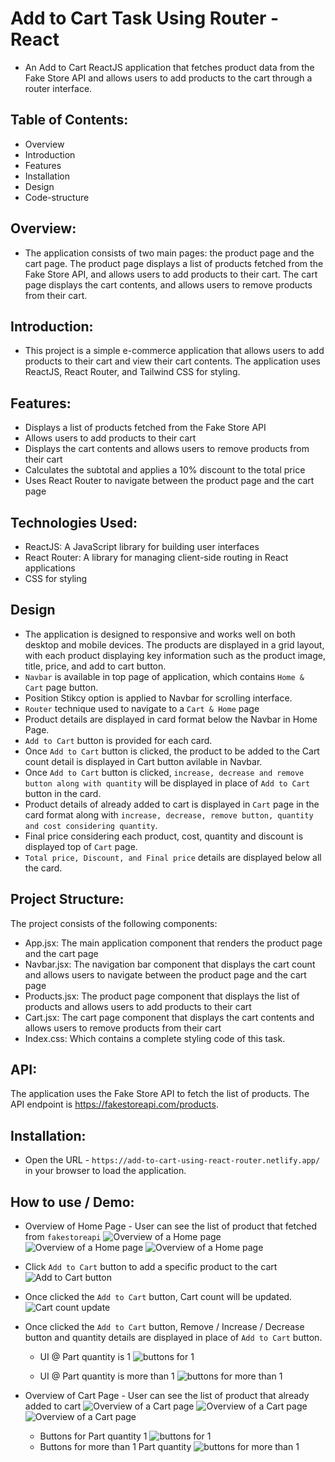 # Add to Cart Task Using Router - React

- An Add to Cart ReactJS application that fetches product data from the Fake Store API and allows users to add products to the cart through a router interface.

## Table of Contents:

- Overview
- Introduction
- Features
- Installation
- Design
- Code-structure

## Overview:

- The application consists of two main pages: the product page and the cart page. The product page displays a list of products fetched from the Fake Store API, and allows users to add products to their cart. The cart page displays the cart contents, and allows users to remove products from their cart.

## Introduction:

- This project is a simple e-commerce application that allows users to add products to their cart and view their cart contents. The application uses ReactJS, React Router, and Tailwind CSS for styling.

## Features:

- Displays a list of products fetched from the Fake Store API
- Allows users to add products to their cart
- Displays the cart contents and allows users to remove products from their cart
- Calculates the subtotal and applies a 10% discount to the total price
- Uses React Router to navigate between the product page and the cart page

## Technologies Used:

- ReactJS: A JavaScript library for building user interfaces
- React Router: A library for managing client-side routing in React applications
- CSS for styling

## Design

- The application is designed to responsive and works well on both desktop and mobile devices. The products are displayed in a grid layout, with each product displaying key information such as the product image, title, price, and add to cart button.
- `Navbar` is available in top page of application, which contains `Home & Cart` page button.
- Position Stikcy option is applied to Navbar for scrolling interface.
- `Router` technique used to navigate to a `Cart & Home` page
- Product details are displayed in card format below the Navbar in Home Page.
- `Add to Cart` button is provided for each card.
- Once `Add to Cart` button is clicked, the product to be added to the Cart count detail is displayed in Cart button avilable in Navbar.
- Once `Add to Cart` button is clicked, `increase, decrease and remove button along with quantity` will be displayed in place of `Add to Cart` button in the card.
- Product details of already added to cart is displayed in `Cart` page in the card format along with `increase, decrease, remove button, quantity and cost considering quantity`.
- Final price considering each product, cost, quantity and discount is displayed top of `Cart` page.
- `Total price, Discount, and Final price` details are displayed below all the card.

## Project Structure:

The project consists of the following components:

- App.jsx: The main application component that renders the product page and the cart page
- Navbar.jsx: The navigation bar component that displays the cart count and allows users to navigate between the product page and the cart page
- Products.jsx: The product page component that displays the list of products and allows users to add products to their cart
- Cart.jsx: The cart page component that displays the cart contents and allows users to remove products from their cart
- Index.css: Which contains a complete styling code of this task.

## API:

The application uses the Fake Store API to fetch the list of products. The API endpoint is https://fakestoreapi.com/products.

## Installation:

- Open the URL - `https://add-to-cart-using-react-router.netlify.app/` in your browser to load the application.

## How to use / Demo:

- Overview of Home Page - User can see the list of product that fetched from `fakestoreapi`
  ![Overview of a Home page](./Images/1.jpg)
  ![Overview of a Home page](./Images/2.jpg)
  ![Overview of a Home page](./Images/3.jpg)

- Click `Add to Cart` button to add a specific product to the cart
  ![Add to Cart button](./Images/4.jpg)

- Once clicked the `Add to Cart` button, Cart count will be updated.
  ![Cart count update](./Images/5.jpg)

- Once clicked the `Add to Cart` button, Remove / Increase / Decrease button and quantity details are displayed in place of `Add to Cart` button.

  - UI @ Part quantity is 1
    ![buttons for 1](./Images/6.jpg)

  - UI @ Part quantity is more than 1
    ![buttons for more than 1](./Images/7.jpg)

- Overview of Cart Page - User can see the list of product that already added to cart
  ![Overview of a Cart page](./Images/8.jpg)
  ![Overview of a Cart page](./Images/9.jpg)
  ![Overview of a Cart page](./Images/10.jpg)

  - Buttons for Part quantity 1
    ![buttons for 1](./Images/11.jpg)
  - Buttons for more than 1 Part quantity
    ![buttons for more than 1](./Images/12.jpg)
